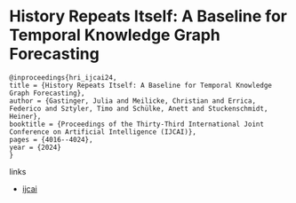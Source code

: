 # History Repeats Itself: A Baseline for Temporal Knowledge Graph Forecasting

```
@inproceedings{hri_ijcai24,
title = {History Repeats Itself: A Baseline for Temporal Knowledge Graph Forecasting},
author = {Gastinger, Julia and Meilicke, Christian and Errica, Federico and Sztyler, Timo and Schülke, Anett and Stuckenschmidt, Heiner},
booktitle = {Proceedings of the Thirty-Third International Joint Conference on Artificial Intelligence (IJCAI)},
pages = {4016--4024},
year = {2024}
}
```

links
- [ijcai](https://www.ijcai.org/proceedings/2024/444)
